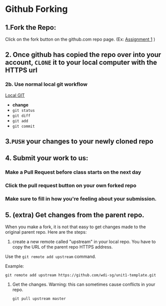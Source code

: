 # Github Forking

## 1.Fork the Repo:

Click on the fork button on the github.com repo page. \(Ex: [Assignment 1](https://github.com/wdi-sg/temperature_converter) \)

## 2. Once github has copied the repo over into your account, `CLONE` it to your local computer with the HTTPS url

### 2b. Use normal local git workflow 
[Local GIT](https://wdi-sg.github.io/gitbook2020/01-tools/intro-git/03localgit.html)

* **change**
* `git status`
* `git diff`
* `git add`
* `git commit`

## 3.`PUSH` your changes to your newly cloned repo

## 4. Submit your work to us:

### Make a Pull Request before class starts on the next day

### Click the pull request button on your own forked repo

### Make sure to fill in how you're feeling about your submission.

## 5. \(extra\) Get changes from the parent repo.

When you make a fork, it is not that easy to get changes made to the original parent repo. Here are the steps:

1. create a new remote called "upstream" in your local repo. You have to copy the URL of the parent repo HTTPS address.

Use the `git remote add upstream` command.

Example:

```text
git remote add upstream https://github.com/wdi-sg/unit1-template.git
```

1. Get the changes. Warning: this can sometimes cause conflicts in your repo.

   ```text
   git pull upstream master
   ```


